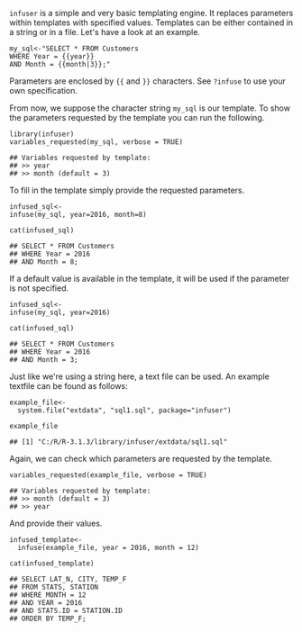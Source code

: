`infuser` is a simple and very basic templating engine. It replaces
parameters within templates with specified values. Templates can be
either contained in a string or in a file. Let's have a look at an
example.

    my_sql<-"SELECT * FROM Customers
    WHERE Year = {{year}}
    AND Month = {{month|3}};"

Parameters are enclosed by `{{` and `}}` characters. See `?infuse` to
use your own specification.

From now, we suppose the character string `my_sql` is our template. To
show the parameters requested by the template you can run the following.

    library(infuser)
    variables_requested(my_sql, verbose = TRUE)

    ## Variables requested by template:
    ## >> year
    ## >> month (default = 3)

To fill in the template simply provide the requested parameters.

    infused_sql<-
    infuse(my_sql, year=2016, month=8)

    cat(infused_sql)

    ## SELECT * FROM Customers
    ## WHERE Year = 2016
    ## AND Month = 8;

If a default value is available in the template, it will be used if the
parameter is not specified.

    infused_sql<-
    infuse(my_sql, year=2016)

    cat(infused_sql)

    ## SELECT * FROM Customers
    ## WHERE Year = 2016
    ## AND Month = 3;

Just like we're using a string here, a text file can be used. An example
textfile can be found as follows:

    example_file<-
      system.file("extdata", "sql1.sql", package="infuser")

    example_file

    ## [1] "C:/R/R-3.1.3/library/infuser/extdata/sql1.sql"

Again, we can check which parameters are requested by the template.

    variables_requested(example_file, verbose = TRUE)

    ## Variables requested by template:
    ## >> month (default = 3)
    ## >> year

And provide their values.

    infused_template<-
      infuse(example_file, year = 2016, month = 12)

    cat(infused_template)

    ## SELECT LAT_N, CITY, TEMP_F
    ## FROM STATS, STATION
    ## WHERE MONTH = 12
    ## AND YEAR = 2016
    ## AND STATS.ID = STATION.ID
    ## ORDER BY TEMP_F;

